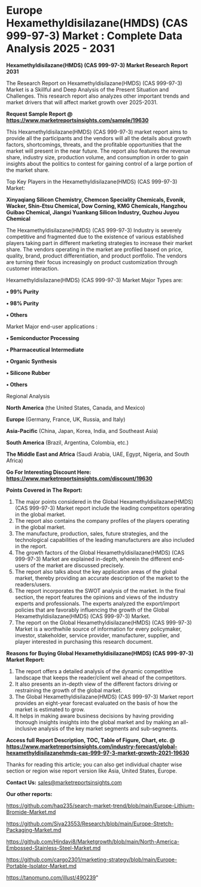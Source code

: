 # Europe Hexamethyldisilazane(HMDS) (CAS 999-97-3) Market : Complete Data Analysis 2025 - 2031

<strong>Hexamethyldisilazane(HMDS) (CAS 999-97-3) Market Research Report 2031</strong>

The Research Report on Hexamethyldisilazane(HMDS) (CAS 999-97-3) Market is a Skillful and Deep Analysis of the Present Situation and Challenges. This research report also analyzes other important trends and market drivers that will affect market growth over 2025-2031.

<strong>Request Sample Report @ <a href=https://www.marketreportsinsights.com/sample/19630>https://www.marketreportsinsights.com/sample/19630</a></strong>

This Hexamethyldisilazane(HMDS) (CAS 999-97-3) market report aims to provide all the participants and the vendors will all the details about growth factors, shortcomings, threats, and the profitable opportunities that the market will present in the near future. The report also features the revenue share, industry size, production volume, and consumption in order to gain insights about the politics to contest for gaining control of a large portion of the market share.

Top Key Players in the Hexamethyldisilazane(HMDS) (CAS 999-97-3) Market:

<strong>Xinyaqiang Silicon Chemistry, Chemcon Speciality Chemicals, Evonik, Wacker, Shin-Etsu Chemical, Dow Corning, KMG Chemicals, Hangzhou Guibao Chemical, Jiangxi Yuankang Silicon Industry, Quzhou Juyou Chemical</strong>

The Hexamethyldisilazane(HMDS) (CAS 999-97-3) Industry is severely competitive and fragmented due to the existence of various established players taking part in different marketing strategies to increase their market share. The vendors operating in the market are profiled based on price, quality, brand, product differentiation, and product portfolio. The vendors are turning their focus increasingly on product customization through customer interaction.

Hexamethyldisilazane(HMDS) (CAS 999-97-3) Market Major Types are:

<strong>• 99% Purity

• 98% Purity

• Others</strong>

Market Major end-user applications :

<strong>• Semiconductor Processing

• Pharmaceutical Intermediate

• Organic Synthesis

• Silicone Rubber

• Others</strong>

Regional Analysis

</u><strong><b>North America</b></strong> (the United States, Canada, and Mexico)

<strong><b>Europe </b></strong>(Germany, France, UK, Russia, and Italy)

<strong><b>Asia-Pacific</b></strong> (China, Japan, Korea, India, and Southeast Asia)

<strong><b>South America</b></strong> (Brazil, Argentina, Colombia, etc.)

<strong><b>The Middle East and Africa</b></strong> (Saudi Arabia, UAE, Egypt, Nigeria, and South Africa)

<strong>Go For Interesting Discount Here: <a href=https://www.marketreportsinsights.com/discount/19630>https://www.marketreportsinsights.com/discount/19630</a></strong>

<strong>Points Covered in The Report:</strong>
<ol>
  <li>The major points considered in the Global Hexamethyldisilazane(HMDS) (CAS 999-97-3) Market report include the leading competitors operating in the global market.</li>
  <li>The report also contains the company profiles of the players operating in the global market.</li>
  <li>The manufacture, production, sales, future strategies, and the technological capabilities of the leading manufacturers are also included in the report.</li>
  <li>The growth factors of the Global Hexamethyldisilazane(HMDS) (CAS 999-97-3) Market are explained in-depth, wherein the different end-users of the market are discussed precisely.</li>
  <li>The report also talks about the key application areas of the global market, thereby providing an accurate description of the market to the readers/users.</li>
  <li>The report incorporates the SWOT analysis of the market. In the final section, the report features the opinions and views of the industry experts and professionals. The experts analyzed the export/import policies that are favorably influencing the growth of the Global Hexamethyldisilazane(HMDS) (CAS 999-97-3) Market.</li>
  <li>The report on the Global Hexamethyldisilazane(HMDS) (CAS 999-97-3) Market is a worthwhile source of information for every policymaker, investor, stakeholder, service provider, manufacturer, supplier, and player interested in purchasing this research document.</li>
</ol>
<strong>Reasons for Buying Global Hexamethyldisilazane(HMDS) (CAS 999-97-3) Market Report:</strong>

<ol>
  <li>The report offers a detailed analysis of the dynamic competitive landscape that keeps the reader/client well ahead of the competitors.</li>
  <li>It also presents an in-depth view of the different factors driving or restraining the growth of the global market.</li>
  <li>The Global Hexamethyldisilazane(HMDS) (CAS 999-97-3) Market report provides an eight-year forecast evaluated on the basis of how the market is estimated to grow.</li>
  <li>It helps in making aware business decisions by having providing thorough insights insights into the global market and by making an all-inclusive analysis of the key market segments and sub-segments.</li>
</ol>
<strong>Access full Report Description, TOC, Table of Figure, Chart, etc. @ <a href=https://www.marketreportsinsights.com/industry-forecast/global-hexamethyldisilazanehmds-cas-999-97-3-market-growth-2021-19630>https://www.marketreportsinsights.com/industry-forecast/global-hexamethyldisilazanehmds-cas-999-97-3-market-growth-2021-19630</a></strong>


Thanks for reading this article; you can also get individual chapter wise section or region wise report version like Asia, United States, Europe.

<strong>Contact Us:</strong>
sales@marketreportsinsights.com

<strong>Our other reports:</strong>

<a href=https://github.com/haq235/search-market-trend/blob/main/Europe-Lithium-Bromide-Market.md>https://github.com/haq235/search-market-trend/blob/main/Europe-Lithium-Bromide-Market.md</a>

<a href=https://github.com/Siya23553/Research/blob/main/Europe-Stretch-Packaging-Market.md>https://github.com/Siya23553/Research/blob/main/Europe-Stretch-Packaging-Market.md</a>

<a href=https://github.com/Hindavi8/Marketgrowth/blob/main/North-America-Embossed-Stainless-Steel-Market.md>https://github.com/Hindavi8/Marketgrowth/blob/main/North-America-Embossed-Stainless-Steel-Market.md</a>

<a href=https://github.com/cargo2301/marketing-strategy/blob/main/Europe-Portable-Isolator-Market.md>https://github.com/cargo2301/marketing-strategy/blob/main/Europe-Portable-Isolator-Market.md</a>

<a href=https://tanomuno.com/illust/490239>https://tanomuno.com/illust/490239</a>"

